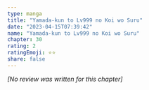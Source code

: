 ```yaml
---
type: manga
title: "Yamada-kun to Lv999 no Koi wo Suru"
date: "2023-04-15T07:39:42"
name: "Yamada-kun to Lv999 no Koi wo Suru"
chapter: 30
rating: 2
ratingEmoji: ⭐️⭐️
share: false
---
```


*[No review was written for this chapter]*
